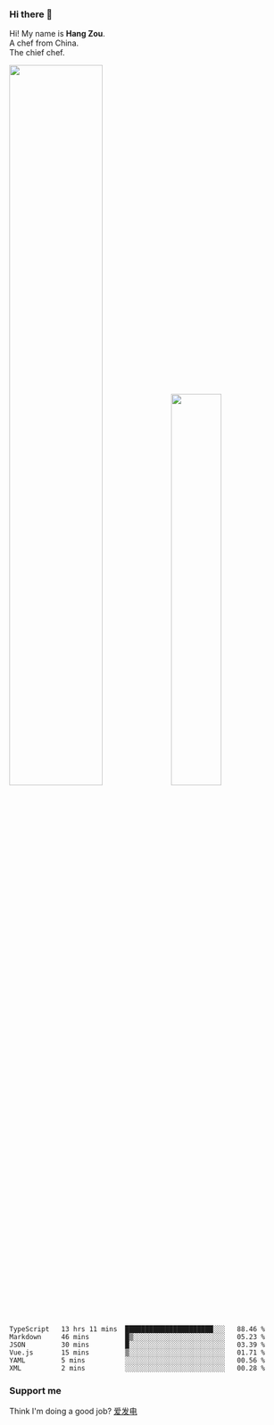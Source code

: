 ### Hi there 👋

Hi! My name is **Hang Zou**.  
A chef from China.  
The chief chef.

<img align="" width="57.5%" src="https://github-readme-stats.vercel.app/api?username=zouhangwithsweet&hide_title=true&hide_border=true&show_icons=true&include_all_commits=true&line_height=21" /><img align="" width="42.4%" src="https://github-readme-stats.vercel.app/api/top-langs/?username=zouhangwithsweet&hide_title=true&hide_border=true&layout=compact" />

<!--START_SECTION:waka-->

```text
TypeScript   13 hrs 11 mins  ██████████████████████░░░   88.46 %
Markdown     46 mins         █▒░░░░░░░░░░░░░░░░░░░░░░░   05.23 %
JSON         30 mins         █░░░░░░░░░░░░░░░░░░░░░░░░   03.39 %
Vue.js       15 mins         ▒░░░░░░░░░░░░░░░░░░░░░░░░   01.71 %
YAML         5 mins          ░░░░░░░░░░░░░░░░░░░░░░░░░   00.56 %
XML          2 mins          ░░░░░░░░░░░░░░░░░░░░░░░░░   00.28 %
```

<!--END_SECTION:waka-->

### Support me

Think I'm doing a good job? [爱发电](https://afdian.net/@zouhangsweet)
